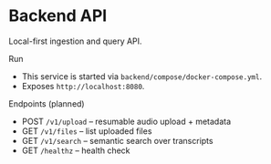# Backend API

Local-first ingestion and query API.

Run

- This service is started via `backend/compose/docker-compose.yml`.
- Exposes `http://localhost:8080`.

Endpoints (planned)

- POST `/v1/upload` – resumable audio upload + metadata
- GET `/v1/files` – list uploaded files
- GET `/v1/search` – semantic search over transcripts
- GET `/healthz` – health check
